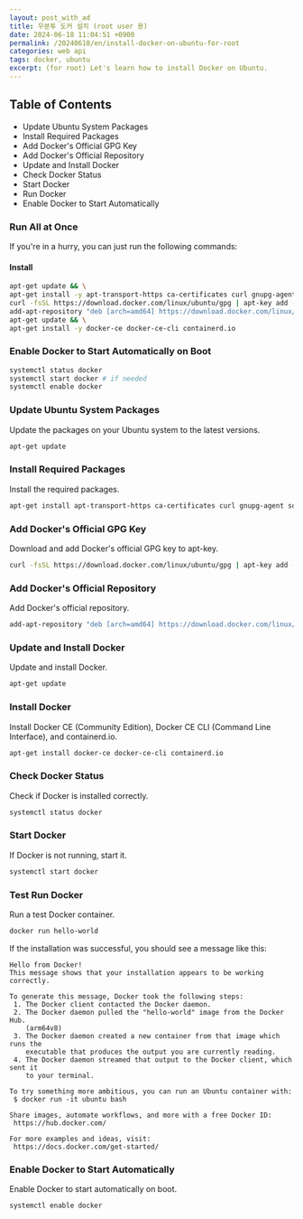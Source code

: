 ```yaml
---
layout: post_with_ad
title: 우분투 도커 설치 (root user 용)
date: 2024-06-18 11:04:51 +0900
permalink: /20240618/en/install-docker-on-ubuntu-for-root
categories: web api
tags: docker, ubuntu
excerpt: (for root) Let's learn how to install Docker on Ubuntu.
---
```


## **Table of Contents**

* Update Ubuntu System Packages
* Install Required Packages
* Add Docker's Official GPG Key
* Add Docker's Official Repository
* Update and Install Docker
* Check Docker Status
* Start Docker
* Run Docker
* Enable Docker to Start Automatically

### Run All at Once

If you're in a hurry, you can just run the following commands:

#### Install

```sh
apt-get update && \
apt-get install -y apt-transport-https ca-certificates curl gnupg-agent software-properties-common && \
curl -fsSL https://download.docker.com/linux/ubuntu/gpg | apt-key add - && \
add-apt-repository "deb [arch=amd64] https://download.docker.com/linux/ubuntu $(lsb_release -cs) stable" && \
apt-get update && \
apt-get install -y docker-ce docker-ce-cli containerd.io
```

### Enable Docker to Start Automatically on Boot
```sh
systemctl status docker
systemctl start docker # if needed
systemctl enable docker
```

### Update Ubuntu System Packages

Update the packages on your Ubuntu system to the latest versions.

```sh
apt-get update
```

### Install Required Packages

Install the required packages.

```sh
apt-get install apt-transport-https ca-certificates curl gnupg-agent software-properties-common
```

### Add Docker's Official GPG Key

Download and add Docker's official GPG key to apt-key.

```sh
curl -fsSL https://download.docker.com/linux/ubuntu/gpg | apt-key add -
```

### Add Docker's Official Repository

Add Docker's official repository.

```sh
add-apt-repository "deb [arch=amd64] https://download.docker.com/linux/ubuntu $(lsb_release -cs) stable"
```

### Update and Install Docker

Update and install Docker.

```sh
apt-get update
```

### Install Docker

Install Docker CE (Community Edition), Docker CE CLI (Command Line Interface), and containerd.io.

```sh
apt-get install docker-ce docker-ce-cli containerd.io
```

### Check Docker Status

Check if Docker is installed correctly.

```sh
systemctl status docker
```

### Start Docker

If Docker is not running, start it.

```sh
systemctl start docker
```

### Test Run Docker

Run a test Docker container.

```sh
docker run hello-world
```

If the installation was successful, you should see a message like this:

```
Hello from Docker!
This message shows that your installation appears to be working correctly.

To generate this message, Docker took the following steps:
 1. The Docker client contacted the Docker daemon.
 2. The Docker daemon pulled the "hello-world" image from the Docker Hub.
    (arm64v8)
 3. The Docker daemon created a new container from that image which runs the
    executable that produces the output you are currently reading.
 4. The Docker daemon streamed that output to the Docker client, which sent it
    to your terminal.

To try something more ambitious, you can run an Ubuntu container with:
 $ docker run -it ubuntu bash

Share images, automate workflows, and more with a free Docker ID:
 https://hub.docker.com/

For more examples and ideas, visit:
 https://docs.docker.com/get-started/
```

### Enable Docker to Start Automatically

Enable Docker to start automatically on boot.

```sh
systemctl enable docker
```